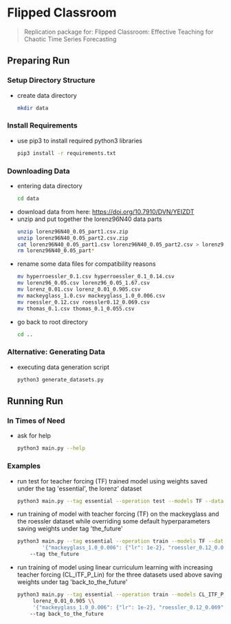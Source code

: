 # Flipped Classroom
> Replication package for: Flipped Classroom: Effective Teaching for Chaotic Time Series Forecasting

## Preparing Run
### Setup Directory Structure
  - create data directory
    ```bash
    mkdir data
    ```
### Install Requirements
  - use pip3 to install required python3 libraries
    ```bash
    pip3 install -r requirements.txt
    ```
### Downloading Data
  - entering data directory
    ```bash
    cd data
    ```
  - download data from here: https://doi.org/10.7910/DVN/YEIZDT
  - unzip and put together the lorenz96N40 data parts
    ```bash
    unzip lorenz96N40_0.05_part1.csv.zip
    unzip lorenz96N40_0.05_part2.csv.zip
    cat lorenz96N40_0.05_part1.csv lorenz96N40_0.05_part2.csv > lorenz96_0.05.csv
    rm lorenz96N40_0.05_part*
    ```
  - rename some data files for compatibility reasons
    ```bash
    mv hyperroessler_0.1.csv hyperroessler_0.1_0.14.csv
    mv lorenz96_0.05.csv lorenz96_0.05_1.67.csv
    mv lorenz_0.01.csv lorenz_0.01_0.905.csv
    mv mackeyglass_1.0.csv mackeyglass_1.0_0.006.csv
    mv roessler_0.12.csv roessler0.12_0.069.csv
    mv thomas_0.1.csv thomas_0.1_0.055.csv
    ```
  - go back to root directory
    ```bash
    cd ..
    ```
### Alternative: Generating Data
  - executing data generation script
    ```bash
    python3 generate_datasets.py
    ```
## Running Run
### In Times of Need
  - ask for help
    ```bash
    python3 main.py --help
    ```
### Examples
  - run test for teacher forcing (TF) trained model using weights saved under the tag 'essential', the lorenz' dataset
    ```bash
    python3 main.py --tag essential --operation test --models TF --datasets lorenz_0.01_0.905 --quiet
    ```
  - run training of model with teacher forcing (TF) on the mackeyglass and the roessler dataset while overriding some default hyperparameters saving weights under tag 'the_future'
    ```bash
    python3 main.py --tag essential --operation train --models TF --datasets \\
            '{"mackeyglass_1.0_0.006": {"lr": 1e-2}, "roessler_0.12_0.069": {"plateau": 30}}' \\
        --tag the_future
    ```  
  - run training of model using linear curriculum learning with increasing teacher forcing (CL_ITF_P_Lin) for the three datasets used above saving weights under tag 'back_to_the_future'
    ```bash
    python3 main.py --tag essential --operation train --models CL_ITF_P_Lin --datasets \\
         lorenz_0.01_0.905 \\
         '{"mackeyglass_1.0_0.006": {"lr": 1e-2}, "roessler_0.12_0.069": {"plateau": 30}}' \\
        --tag back_to_the_future
    ```